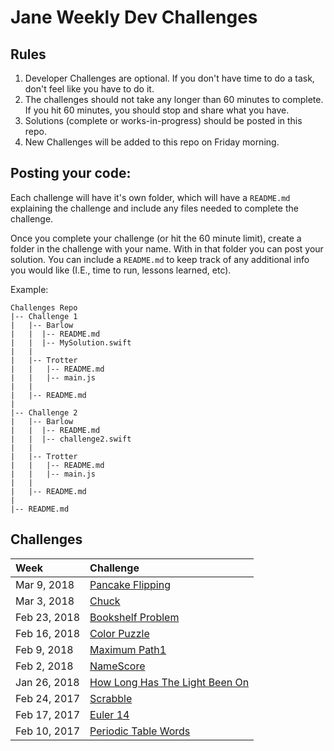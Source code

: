 # Jane Weekly Dev Challenges

## Rules

1. Developer Challenges are optional.  If you don't have time to do a task, don't feel like you have to do it.
2. The challenges should not take any longer than 60 minutes to complete.  If you hit 60 minutes, you should stop and share what you have.
3. Solutions (complete or works-in-progress) should be posted in this repo.
4. New Challenges will be added to this repo on Friday morning.


## Posting your code:

Each challenge will have it's own folder, which will have a `README.md` explaining the challenge and include any files needed to complete the challenge.

Once you complete your challenge (or hit the 60 minute limit), create a folder in the challenge with your name.  With in that folder you can post your solution.  You can include a `README.md` to keep track of any additional info you would like (I.E., time to run, lessons learned, etc).

Example:

```
Challenges Repo
|-- Challenge 1
|	|-- Barlow
|	|  |-- README.md
|	|  |-- MySolution.swift
|	|
|	|-- Trotter
|	|   |-- README.md
|	|   |-- main.js
|	|
|	|-- README.md
|
|-- Challenge 2
|	|-- Barlow
|	|  |-- README.md
|	|  |-- challenge2.swift
|	|
|	|-- Trotter
|	|   |-- README.md
|	|   |-- main.js
|	|
|	|-- README.md
|
|-- README.md

```

## Challenges

|Week|Challenge|
|:---|:---|
|Mar 9, 2018|[Pancake Flipping](./pancake-flipping)
|Mar 3, 2018|[Chuck](./Chuck)
|Feb 23, 2018|[Bookshelf Problem](./bookshelf-problem)
|Feb 16, 2018|[Color Puzzle](./ColorPuzzle)
|Feb 9, 2018|[Maximum Path1](./MaximumPath1)
|Feb 2, 2018|[NameScore](./NameScore)
|Jan 26, 2018|[How Long Has The Light Been On](./how-long-has-the-light-been-on)
|Feb 24, 2017|[Scrabble](./ScrabbleChallenge)
|Feb 17, 2017|[Euler 14](./Euler14)
|Feb 10, 2017|[Periodic Table Words](./periodic-table-words)
